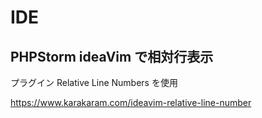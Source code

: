 # IDE

## PHPStorm ideaVim で相対行表示

プラグイン Relative Line Numbers を使用

https://www.karakaram.com/ideavim-relative-line-number

